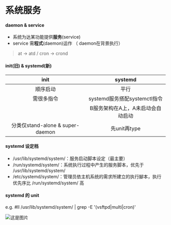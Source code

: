 # 系统服务
#### daemon & service
- 系统为达某功能提供**服务**(service)
- service 需**程式**(daemon)运作 （ daemon在背景执行）   
> at → atd / cron → crond

#### init(旧) & systemd(新)
|init|systemd|
|:---:|:---:|
|顺序启动|平行|
|需很多指令|systemd服务搭配systemctl指令|
||B服务架构在A上，A未启动会自动启动|
|分类仅stand-alone & super-daemon|先unit再type|

#### systemd 设定档

- /usr/lib/systemd/system/：服务启动脚本设定（最主要）
- /run/systemd/system/：系统执行过程中产生的服务脚本，优先于 /usr/lib/systemd/system/ 
- /etc/systemd/system/：管理员依主机系统的需求所建立的执行腳本，执行优先序比 /run/systemd/system/ 高



#### systemd 的 unit
e.g. #ll /usr/lib/systemd/system/ | grep -E '(vsftpd|multi|cron)'    
     
![这是图片](/home/panda/no-starch/ng/jpg/17-1.jpg "unit")













